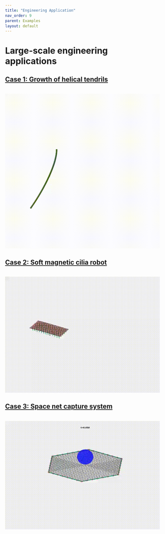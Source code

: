 ```yaml
---
title: "Engineering Application"
nav_order: 9
parent: Examples
layout: default
---
```


# Large-scale engineering applications

## [Case 1: Growth of helical tendrils](engineering_application_case_1.html)
<br/><img src='../assets/videos/application_1.gif' width="600">

## [Case 2: Soft magnetic cilia robot](engineering_application_case_2.html)
<br/><img src='../assets/videos/application_2.gif' width="600">

## [Case 3: Space net capture system](engineering_application_case_3.html)
<br/><img src='../assets/videos/application_3.gif' width="600">
